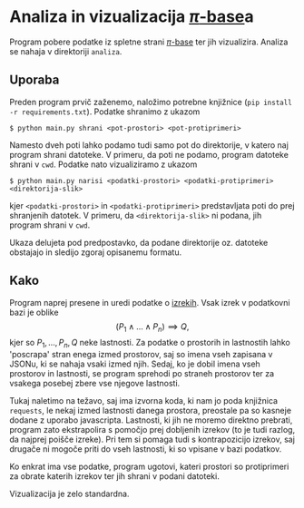


# Analiza in vizualizacija [$\pi$-base](topology.pi-base.org)a

Program pobere podatke iz spletne strani [$\pi$-base](topology.pi-base.org) ter jih vizualizira. Analiza se nahaja v direktoriji `analiza`.


## Uporaba

Preden program prvič zaženemo, naložimo potrebne knjižnice (`pip install -r requirements.txt`). Podatke shranimo z ukazom
```
$ python main.py shrani <pot-prostori> <pot-protiprimeri>
```
Namesto dveh poti lahko podamo tudi samo pot do direktorije, v katero naj program shrani datoteke. V primeru, da poti ne podamo, program datoteke shrani v `cwd`. Podatke nato vizualiziramo z ukazom
```
$ python main.py narisi <podatki-prostori> <podatki-protiprimeri> <direktorija-slik>
```
kjer `<podatki-prostori>` in `<podatki-protiprimeri>` predstavljata poti do prej shranjenih datotek. V primeru, da `<direktorija-slik>` ni podana, jih program shrani v `cwd`.

Ukaza delujeta pod predpostavko, da podane direktorije oz. datoteke obstajajo in sledijo zgoraj opisanemu formatu.


## Kako

Program naprej presene in uredi podatke o [izrekih](topology.pi-base.org/theorems). Vsak izrek v podatkovni bazi je oblike
$$ \left( P_1 \land \dots \land P_n \right) \implies Q, $$
kjer so $P_1, \dots, P_n, Q$ neke lastnosti. Za podatke o prostorih in lastnostih lahko 'poscrapa' stran enega izmed prostorov, saj so imena vseh zapisana v JSONu, ki se nahaja vsaki izmed njih. Sedaj, ko je dobil imena vseh prostorov in lastnosti, se program sprehodi po straneh prostorov ter za vsakega posebej zbere vse njegove lastnosti.

Tukaj naletimo na težavo, saj ima izvorna koda, ki nam jo poda knjižnica `requests`, le nekaj izmed lastnosti danega prostora, preostale pa so kasneje dodane z uporabo javascripta. Lastnosti, ki jih ne moremo direktno prebrati, program zato ekstrapolira s pomočjo prej dobljenih izrekov (to je tudi razlog, da najprej poišče izreke). Pri tem si pomaga tudi s kontrapozicijo izrekov, saj drugače ni mogoče priti do vseh lastnosti, ki so vpisane v bazi podatkov.

Ko enkrat ima vse podatke, program ugotovi, kateri prostori so protiprimeri za obrate katerih izrekov ter jih shrani v podani datoteki.

Vizualizacija je zelo standardna.

